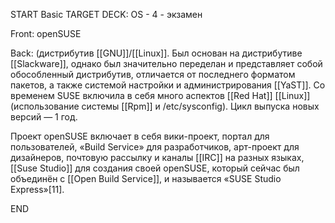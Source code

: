 START
Basic
TARGET DECK: OS - 4 - экзамен


Front: openSUSE  

Back: (дистрибутив [[GNU]]/[[Linux]]. Был основан на дистрибутиве [[Slackware]], однако был значительно переделан и представляет собой обособленный дистрибутив, отличается от последнего форматом пакетов, 
а также системой настройки и администрирования [[YaST]]. Со временем SUSE включила в себя много аспектов [[Red Hat]] [[Linux]] (использование системы [[Rpm]] и /etc/sysconfig). Цикл выпуска новых версий — 1 год.



Проект openSUSE включает в себя вики-проект, портал для пользователей, «Build Service» для разработчиков, арт-проект для дизайнеров, почтовую рассылку и каналы [[IRC]] на разных языках, [[Suse Studio]] для создания своей openSUSE, который сейчас был объединён с [[Open Build Service]], и называется «SUSE Studio Express»[11].
<!--ID: 1663427618461-->
END 